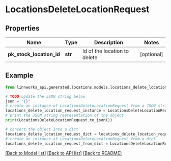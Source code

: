# LocationsDeleteLocationRequest


## Properties

Name | Type | Description | Notes
------------ | ------------- | ------------- | -------------
**pk_stock_location_id** | **str** | Id of the location to delete | [optional] 

## Example

```python
from linnworks_api.generated.locations.models.locations_delete_location_request import LocationsDeleteLocationRequest

# TODO update the JSON string below
json = "{}"
# create an instance of LocationsDeleteLocationRequest from a JSON string
locations_delete_location_request_instance = LocationsDeleteLocationRequest.from_json(json)
# print the JSON string representation of the object
print(LocationsDeleteLocationRequest.to_json())

# convert the object into a dict
locations_delete_location_request_dict = locations_delete_location_request_instance.to_dict()
# create an instance of LocationsDeleteLocationRequest from a dict
locations_delete_location_request_from_dict = LocationsDeleteLocationRequest.from_dict(locations_delete_location_request_dict)
```
[[Back to Model list]](../README.md#documentation-for-models) [[Back to API list]](../README.md#documentation-for-api-endpoints) [[Back to README]](../README.md)


